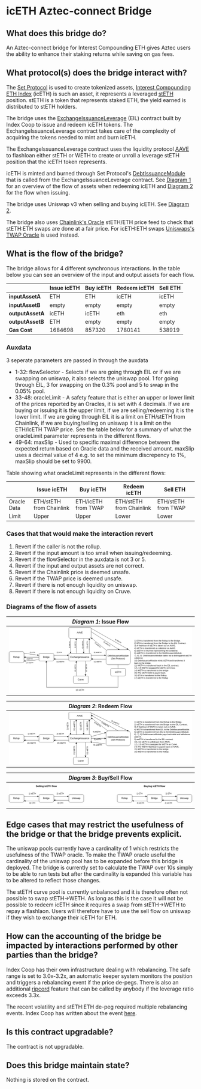 # icETH Aztec-connect Bridge

## What does this bridge do?

An Aztec-connect bridge for Interest Compounding ETH gives Aztec users the ability to enhance their staking returns while saving on gas fees.

## What protocol(s) does the bridge interact with?

The [Set Protocol](https://www.setprotocol.com/?ref=cryptocurrencyjobs.com) is used to create tokenized assets, [Interest Compounding ETH Index](https://etherscan.io/token/0x7C07F7aBe10CE8e33DC6C5aD68FE033085256A84) (icETH) is such an asset, it represents a leveraged [stETH](https://etherscan.io/token/0xae7ab96520de3a18e5e111b5eaab095312d7fe84) position. stETH is a token that represents staked ETH, the yield earned is distributed to stETH holders.

The bridge uses the [ExchangeIssuanceLeverage](https://etherscan.io/address/0xb7cc88a13586d862b97a677990de14a122b74598/advanced) (EIL) contract built by Index Coop to issue and redeem icETH tokens. The ExchangeIssuanceLeverage contract takes
care of the complexity of acquiring the tokens needed to mint and burn icETH.

The ExchangeIssuanceLeverage contract uses the liquidity protocol [AAVE](https://aave.com) to
flashloan either stETH or WETH to create or unroll a leverage stETH position
that the icETH token represents.

icETH is minted and burned through Set Protocol's [DebtIssuanceModule](https://docs.tokensets.com/developers/contracts/protocol/modules/debt-issuance-module)
that is called from the ExchangeIssuanceLeverage contract. See [Diagram 1](https://github.com/tajobin/specs/blob/main/icETH-Redeem.png)
for an overview of the flow of assets when redeeming icETH and [Diagram 2](https://github.com/tajobin/specs/blob/main/icETH-Issue.png) for
the flow when issuing.

The bridge uses Uniswap v3 when selling and buying icETH. See [Diagram 2](https://github.com/tajobin/specs/blob/main/icETH-Issue.png).

The bridge also uses [Chainlink's Oracle](https://etherscan.io/address/0x86392dC19c0b719886221c78AB11eb8Cf5c52812) stETH/ETH price feed to check that stETH:ETH swaps are done at a fair price. For icETH:ETH swaps
[Uniswaps's TWAP Oracle](https://docs.uniswap.org/protocol/concepts/V3-overview/oracle) is used instead.

## What is the flow of the bridge?

The bridge allows for 4 different synchronous interactions. In the table below you can see an overview of the input and output assets for each flow.

|                  | Issue icETH | Buy icETH | Redeem icETH | Sell ETH |
| ---------------- | ----------- | --------- | ------------ | -------- |
| **inputAssetA**  | ETH         | ETH       | icETH        | icETH    |
| **inputAssetB**  | empty       | empty     | empty        | empty    |
| **outputAssetA** | icETH       | icETH     | eth          | eth      |
| **outputAssetB** | ETH         | empty     | empty        | empty    |
| **Gas Cost**     | 1684698     | 857320    | 1780141      | 538919   |

### Auxdata

3 seperate parameters are passed in through the auxdata

- 1-32: flowSelector - Selects if we are going through EIL or if we are swapping on uniswap, it also selects the uniswap pool. 1 for going through EIL, 3 for swapping on the 0.3% pool and 5 to swap in the 0.05% pool.
- 33-48: oracleLimit - A safety feature that is either an upper or lower limit of the prices reported by an Oracles, it is set with 4 decimals. If we are buying or issuing it is the upper limit, if we are selling/redeeming it is the lower limit. If we are going through EIL it is a limit on ETH/stETH from Chainlink, if we are buying/selling on uniswap it is a limit on the ETH/icETH TWAP price. See the table below for a summary of what the oracleLimit parameter represents in the different flows.
- 49-64: maxSlip - Used to specific maximal difference between the expected return based on Oracle data and the received amount. maxSlip uses a decimal value of 4 e.g. to set the minimum discrepency to 1%, maxSlip should be set to 9900.

Table showing what oracleLimit represents in the different flows:

|             | Issue icETH              | Buy icETH           | Redeem icETH             | Sell ETH            |
| ----------- | ------------------------ | ------------------- | ------------------------ | ------------------- |
| Oracle Data | ETH/stETH from Chainlink | ETH/icETH from TWAP | ETH/stETH from Chainlink | ETH/stETH from TWAP |
| Limit       | Upper                    | Upper               | Lower                    | Lower               |

### Cases that that would make the interaction revert

1. Revert if the caller is not the rollup.
2. Revert if the input amount is too small when issuing/redeeming.
3. Revert if the flowSelector in the auxdata is not 3 or 5.
4. Revert if the input and output assets are not correct.
5. Revert if the Chainlink price is deemed unsafe.
6. Revert if the TWAP price is deemed unsafe.
7. Revert if there is not enough liquidity on uniswap.
8. Revert if there is not enough liquidity on Cruve.

### Diagrams of the flow of assets

|       _Diagram 1_: Issue Flow       |
| :---------------------------------: |
| ![Redeem](./icETH-Bridge-Issue.png) |

|       _Diagram 2_: Redeem Flow       |
| :----------------------------------: |
| ![Redeem](./icETH-Bridge-Redeem.png) |

|       _Diagram 3_: Buy/Sell Flow       |
| :------------------------------------: |
| ![Redeem](./icETH-Bridge-Sell-Buy.png) |

## Edge cases that may restrict the usefulness of the bridge or that the bridge prevents explicit.

The uniswap pools currently have a cardinality of 1 which restricts the usefulness of the TWAP oracle. To make the TWAP oracle useful the cardinality of the uniswap pool has to be expanded before this bridge is deployed. The bridge is currently set to calculate the TWAP over 10s simply to be able to run tests but after the cardinality is expanded this variable has to be altered to reflect those changes.

The stETH curve pool is currently unbalanced and it is therefore often not possible to swap stETH->WETH. As long as this is the case it will not be possible to redeem icETH since it requires a swap from stETH->WETH to repay a flashlaon. Users will therefore have to use the sell flow on uniswap if they wish to exchange their icETH for ETH.

## How can the accounting of the bridge be impacted by interactions performed by other parties than the bridge?

Index Coop has their own infrastructure dealing with rebalancing. The safe range is set to 3.0x-3.2x, an automatic keeper system monitors the position and triggers a rebalancing event if the price de-pegs. There is also an additional [ripcord](https://docs.indexcoop.com/our-products/flexible-leverage-indices/fli-technical-documentation/fli-product-parameters#ripcord-parameters) feature that can be called by anybody if the leverage ratio exceeds 3.3x.

The recent volatility and stETH:ETH de-peg required multiple rebalancing events. Index Coop has written about the event [here](https://indexcoop.com/blog/iceth-and-index-coop-addressing-market-volatility).

## Is this contract upgradable?

The contract is not upgradable.

## Does this bridge maintain state?

Nothing is stored on the contract.
